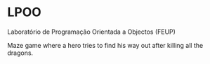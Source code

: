 # LPOO
Laboratório de Programação Orientada a Objectos (FEUP)

Maze game where a hero tries to find his way out after killing all the dragons.
